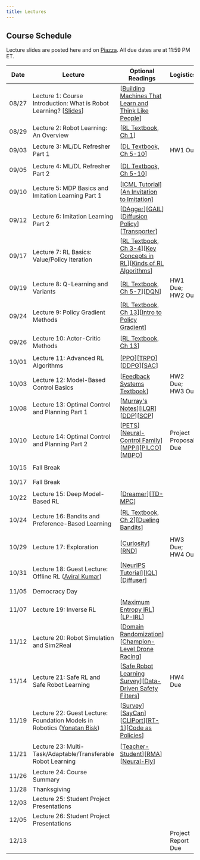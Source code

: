 ```yaml
---
title: Lectures
---
```


## Course Schedule

Lecture slides are posted here and on [Piazza](https://piazza.com/cmu/fall2024/16831/resources). All due dates are at 11:59 PM ET.

| Date | Lecture | Optional Readings | Logistics | Topic Groups |
|---|---|---|---|---|
| 08/27 | Lecture 1: Course Introduction: What is Robot Learning? [[Slides](https://drive.google.com/file/d/1fiHlL4nSAZq1AhMkNOZnqTc6F61tX1kl/view?usp=sharing)] | [[Building Machines That Learn and Think Like People](https://arxiv.org/abs/1604.00289)] | | 🔴 Introduction |                         
| 08/29 | Lecture 2: Robot Learning: An Overview | [[RL Textbook, Ch 1](http://incompleteideas.net/book/RLbook2018.pdf)] | | 🔴 Introduction |
| 09/03 | Lecture 3: ML/DL Refresher Part 1 | [[DL Textbook, Ch 5-10](https://www.deeplearningbook.org/)] | HW1 Out | 🟠 ML/DL Refresher |
| 09/05 | Lecture 4: ML/DL Refresher Part 2 | [[DL Textbook, Ch 5-10](https://www.deeplearningbook.org/)] | | 🟠 ML/DL Refresher |
| 09/10 | Lecture 5: MDP Basics and Imitation Learning Part 1 | [[ICML Tutorial](https://sites.google.com/view/icml2018-imitation-learning/)][[An Invitation to Imitation](https://www.ri.cmu.edu/pub_files/2015/3/InvitationToImitation_3_1415.pdf)] | | 🟣 Imitation Learning |
| 09/12 | Lecture 6: Imitation Learning Part 2 | [[DAgger](https://arxiv.org/pdf/1011.0686.pdf)][[GAIL](https://arxiv.org/pdf/1606.03476.pdf)][[Diffusion Policy](https://diffusion-policy.cs.columbia.edu/)][[Transporter](https://arxiv.org/abs/2010.14406)] | | 🟣 Imitation Learning |
| 09/17 | Lecture 7: RL Basics: Value/Policy Iteration | [[RL Textbook, Ch 3-4](http://incompleteideas.net/book/RLbook2018.pdf)][[Key Concepts in RL](https://spinningup.openai.com/en/latest/spinningup/rl_intro.html)][[Kinds of RL Algorithms](https://spinningup.openai.com/en/latest/spinningup/rl_intro2.html)] | | 🟢 Model-Free RL |
| 09/19 | Lecture 8: Q-Learning and Variants | [[RL Textbook, Ch 5-7](http://incompleteideas.net/book/RLbook2018.pdf)][[DQN](https://www.cs.toronto.edu/~vmnih/docs/dqn.pdf)] | HW1 Due; HW2 Out | 🟢 Model-Free RL |
| 09/24 | Lecture 9: Policy Gradient Methods | [[RL Textbook, Ch 13](http://incompleteideas.net/book/RLbook2018.pdf)][[Intro to Policy Gradient](https://spinningup.openai.com/en/latest/spinningup/rl_intro3.html)] | | 🟢 Model-Free RL |
| 09/26 | Lecture 10: Actor-Critic Methods | [[RL Textbook, Ch 13](http://incompleteideas.net/book/RLbook2018.pdf)] | | 🟢 Model-Free RL |
| 10/01 | Lecture 11: Advanced RL Algorithms | [[PPO](https://arxiv.org/pdf/1707.06347)][[TRPO](https://arxiv.org/pdf/1502.05477.pdf)][[DDPG](https://arxiv.org/pdf/1509.02971.pdf)][[SAC](https://arxiv.org/abs/1801.01290)] | | 🟢 Model-Free RL |
| 10/03 | Lecture 12: Model-Based Control Basics | [[Feedback Systems Textbook](https://fbswiki.org/wiki/index.php/Feedback_Systems:_An_Introduction_for_Scientists_and_Engineers)] | HW2 Due; HW3 Out | 🔵 Model-Based RL |
| 10/08 | Lecture 13: Optimal Control and Planning Part 1 | [[Murray's Notes](https://fbswiki.org/wiki/index.php/Supplement:_Optimization-Based_Control)][[iLQR](https://www.scitepress.org/PublishedPapers/2004/11439/pdf/index.html)][[DDP](https://ieeexplore.ieee.org/abstract/document/6386025)][[SCP](https://arc.aiaa.org/doi/epdf/10.2514/1.G000218)] | | 🔵 Model-Based RL |
| 10/10 | Lecture 14: Optimal Control and Planning Part 2 | [[PETS](https://arxiv.org/abs/1805.12114)][[Neural-Control Family](https://www.gshi.me/blog/NeuralControl/)][[MPPI](https://homes.cs.washington.edu/~bboots/files/InformationTheoreticMPC.pdf)][[PILCO](https://www.cs.utexas.edu/users/sniekum/classes/RLFD-F15/papers/Deisenroth11.pdf)][[MBPO](https://arxiv.org/pdf/1906.08253.pdf)] | Project Proposal Due | 🔵 Model-Based RL |
| 10/15 | Fall Break | | | ⛱️ |
| 10/17 | Fall Break | | | ⛱️ |
| 10/22 | Lecture 15: Deep Model-Based RL | [[Dreamer](https://arxiv.org/pdf/1912.01603.pdf)][[TD-MPC](https://nicklashansen.github.io/td-mpc/)] | | 🔵 Model-Based RL |
| 10/24 | Lecture 16: Bandits and Preference-Based Learning | [[RL Textbook, Ch 2](http://incompleteideas.net/book/RLbook2018.pdf)][[Dueling Bandits](https://www.cs.cornell.edu/people/tj/publications/yue_etal_09a.pdf)] | | 🟡 Bandits and Exploration |
| 10/29 | Lecture 17: Exploration | [[Curiosity](https://arxiv.org/pdf/1705.05363.pdf)][[RND](https://arxiv.org/pdf/1810.12894.pdf)] | HW3 Due; HW4 Out | 🟡 Bandits and Exploration |
| 10/31 | Lecture 18: Guest Lecture: Offline RL ([Aviral Kumar](https://aviralkumar2907.github.io/)) | [[NeurIPS Tutorial](https://sites.google.com/view/offlinerltutorial-neurips2020/home)][[IQL](https://arxiv.org/abs/2110.06169)][[Diffuser](https://arxiv.org/abs/2205.09991)] | | ⚪ RL from Offline Data |
| 11/05 | Democracy Day | | | 🗳 |
| 11/07 | Lecture 19: Inverse RL | [[Maximum Entropy IRL](https://cdn.aaai.org/AAAI/2008/AAAI08-227.pdf)][[LP-IRL](https://ai.stanford.edu/~ang/papers/icml00-irl.pdf)] | | ⚪ RL from Offline Data |
| 11/12 | Lecture 20: Robot Simulation and Sim2Real | [[Domain Randomization](https://arxiv.org/abs/1703.06907)][[Champion-Level Drone Racing](https://www.nature.com/articles/s41586-023-06419-4)] | | 🟤 Specialized Topics |
| 11/14 | Lecture 21: Safe RL and Safe Robot Learning | [[Safe Robot Learning Survey](https://www.annualreviews.org/doi/abs/10.1146/annurev-control-042920-020211)][[Data-Driven Safety Filters](https://ieeexplore.ieee.org/abstract/document/10266799)] | HW4 Due | 🟤 Specialized Topics |
| 11/19 | Lecture 22: Guest Lecture: Foundation Models in Robotics ([Yonatan Bisk](https://talkingtorobots.com/yonatanbisk.html)) | [[Survey](https://github.com/JeffreyYH/robotics-fm-survey)][[SayCan](https://arxiv.org/abs/2204.01691)][[CLIPort](https://arxiv.org/abs/2109.12098)][[RT-1](https://arxiv.org/abs/2212.06817)][[Code as Policies](https://arxiv.org/abs/2209.07753)] | | 🟤 Specialized Topics |
| 11/21 | Lecture 23: Multi-Task/Adaptable/Transferable Robot Learning | [[Teacher-Student](https://www.research-collection.ethz.ch/bitstream/handle/20.500.11850/448343/1/2020_science_robotics_lee_locomotion.pdf)][[RMA](https://arxiv.org/abs/2107.04034)][[Neural-Fly](https://arxiv.org/abs/2205.06908)] | | 🟤 Specialized Topics |
| 11/26 | Lecture 24: Course Summary | | | ⚫ Project |
| 11/28 | Thanksgiving | | | 🦃️ |
| 12/03 | Lecture 25: Student Project Presentations | | | ⚫ Project |
| 12/05 | Lecture 26: Student Project Presentations | | | ⚫ Project |
| 12/13 | | | Project Report Due | ✨ |
